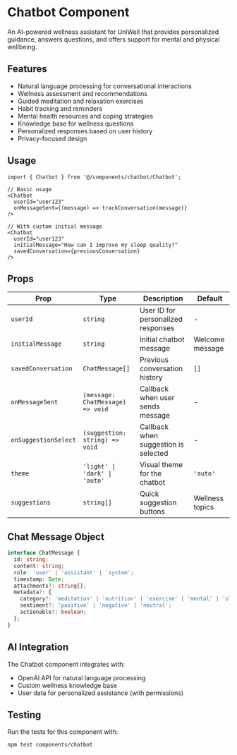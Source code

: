 # Chatbot Component

An AI-powered wellness assistant for UniWell that provides personalized guidance, answers questions, and offers support for mental and physical wellbeing.

## Features

- Natural language processing for conversational interactions
- Wellness assessment and recommendations
- Guided meditation and relaxation exercises
- Habit tracking and reminders
- Mental health resources and coping strategies
- Knowledge base for wellness questions
- Personalized responses based on user history
- Privacy-focused design

## Usage

```tsx
import { Chatbot } from '@/components/chatbot/Chatbot';

// Basic usage
<Chatbot 
  userId="user123"
  onMessageSent={(message) => trackConversation(message)}
/>

// With custom initial message
<Chatbot 
  userId="user123"
  initialMessage="How can I improve my sleep quality?"
  savedConversation={previousConversation}
/>
```

## Props

| Prop | Type | Description | Default |
|------|------|-------------|---------|
| `userId` | `string` | User ID for personalized responses | - |
| `initialMessage` | `string` | Initial chatbot message | Welcome message |
| `savedConversation` | `ChatMessage[]` | Previous conversation history | `[]` |
| `onMessageSent` | `(message: ChatMessage) => void` | Callback when user sends message | - |
| `onSuggestionSelect` | `(suggestion: string) => void` | Callback when suggestion is selected | - |
| `theme` | `'light' \| 'dark' \| 'auto'` | Visual theme for the chatbot | `'auto'` |
| `suggestions` | `string[]` | Quick suggestion buttons | Wellness topics |

## Chat Message Object

```typescript
interface ChatMessage {
  id: string;
  content: string;
  role: 'user' | 'assistant' | 'system';
  timestamp: Date;
  attachments?: string[];
  metadata?: {
    category?: 'meditation' | 'nutrition' | 'exercise' | 'mental' | 'sleep';
    sentiment?: 'positive' | 'negative' | 'neutral';
    actionable?: boolean;
  };
}
```

## AI Integration

The Chatbot component integrates with:

- OpenAI API for natural language processing
- Custom wellness knowledge base
- User data for personalized assistance (with permissions)

## Testing

Run the tests for this component with:

```bash
npm test components/chatbot
``` 